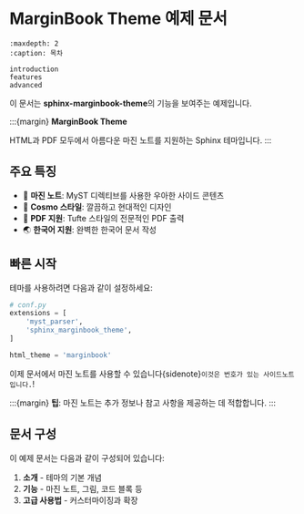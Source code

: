 # MarginBook Theme 예제 문서

```{toctree}
:maxdepth: 2
:caption: 목차

introduction
features
advanced
```

이 문서는 **sphinx-marginbook-theme**의 기능을 보여주는 예제입니다.

:::{margin}
**MarginBook Theme**

HTML과 PDF 모두에서 아름다운 마진 노트를 지원하는 Sphinx 테마입니다.
:::

## 주요 특징

- 📝 **마진 노트**: MyST 디렉티브를 사용한 우아한 사이드 콘텐츠
- 🎨 **Cosmo 스타일**: 깔끔하고 현대적인 디자인
- 📖 **PDF 지원**: Tufte 스타일의 전문적인 PDF 출력
- 🌏 **한국어 지원**: 완벽한 한국어 문서 작성

## 빠른 시작

테마를 사용하려면 다음과 같이 설정하세요:

```python
# conf.py
extensions = [
    'myst_parser',
    'sphinx_marginbook_theme',
]

html_theme = 'marginbook'
```

이제 문서에서 마진 노트를 사용할 수 있습니다{sidenote}`이것은 번호가 있는 사이드노트입니다.`!

:::{margin}
**팁**: 마진 노트는 추가 정보나 참고 사항을 제공하는 데 적합합니다.
:::

## 문서 구성

이 예제 문서는 다음과 같이 구성되어 있습니다:

1. **소개** - 테마의 기본 개념
2. **기능** - 마진 노트, 그림, 코드 블록 등
3. **고급 사용법** - 커스터마이징과 확장
